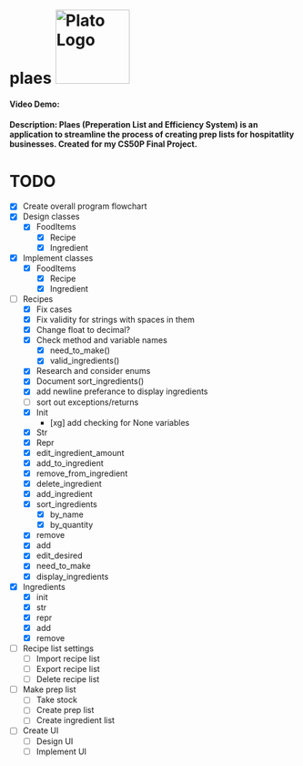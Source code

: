# plaes <img src="https://i.pinimg.com/originals/3c/0d/5c/3c0d5c3c312abe65951cb4f2d3826097.png" alt="Plato Logo" width="130">
#### Video Demo:  <URL HERE>
#### Description: Plaes (Preperation List and Efficiency System) is an application to streamline the process of creating prep lists for hospitatlity businesses. Created for my CS50P Final Project.
# TODO
- [x] Create overall program flowchart
- [x] Design classes
  - [x] FoodItems
    - [x] Recipe
    - [x] Ingredient
- [x] Implement classes
  - [x] FoodItems
    - [x] Recipe
    - [x] Ingredient
- [ ] Recipes
  - [x] Fix cases
  - [x] Fix validity for strings with spaces in them
  - [x] Change float to decimal?
  - [x] Check method and variable names
    - [x] need_to_make()
    - [x] valid_ingredients()
  - [x] Research and consider enums
  - [x] Document sort_ingredients()
  - [x] add newline preferance to display ingredients
  - [ ] sort out exceptions/returns
  - [x] Init
    - [xg] add checking for None variables
  - [x] Str
  - [x] Repr
  - [x] edit_ingredient_amount
  - [x] add_to_ingredient 
  - [x] remove_from_ingredient 
  - [x] delete_ingredient
  - [x] add_ingredient
  - [x] sort_ingredients
    - [x] by_name
    - [x] by_quantity
  - [x] remove
  - [x] add
  - [x] edit_desired
  - [x] need_to_make
  - [x] display_ingredients
- [x] Ingredients
  - [x] init
  - [x] str
  - [x] repr
  - [x] add
  - [x] remove
- [ ] Recipe list settings
  - [ ] Import recipe list
  - [ ] Export recipe list
  - [ ] Delete recipe list
- [ ] Make prep list
  - [ ] Take stock
  - [ ] Create prep list
  - [ ] Create ingredient list
- [ ] Create UI
  - [ ] Design UI
  - [ ] Implement UI
